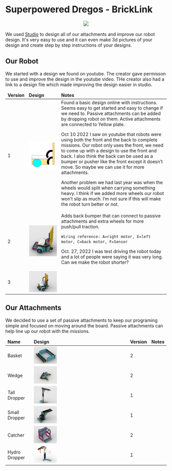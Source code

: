 # Superpowered Dregos - BrickLink
<center><img src="https://static.bricklink.com/renovate/img/bl_holiday_turkey.svg"></center>

We used [Studio](https://www.bricklink.com/v3/studio/download.page?gclid=CjwKCAjwtp2bBhAGEiwAOZZTuEDtx5LvCSlo8GA4D2k6VJ-VTS6sQVNNgZ3v8I1XQEpQPe1hfcyMaBoCyXUQAvD_BwE) to design all of our attachments and improve our robot design. It's very easy to use and it can even make 3d pictures of your design and create step by step instructions of your designs.

## Our Robot
We started with a design we found on youtube. The creator gave permisson to use and improve the design in the youtube video. THe creator also had a link to a design file which made improving the design easier in studio.

<table>
  <thead><td><b>Version</b></td><td><b>Design</b></td><td><b>Notes</b></td></thead>
  <tr><td>1</td><td><img src="../Media/RobotV1.png" width="400px"></td><td>Found a basic design online with instructions. Seems easy to get started and easy to change if we need to. Passive attachments can be added by dropping robot on them. Active attachments are connected to Yellow plate.

Oct 10 2022
I saw on youtube that robots were using both the front and the back to complete missions. Our robot only uses the front, we need to come up with a design to use the front and back. I also think the back can be used as a bumper or pusher like the front except it doesn’t move.
So maybe we can use it for more attachments.

Another problem we had last year was when the wheels would split when carrying something heavy. I think if we added more wheels our robot won’t slip as much. I’m not sure if this will make the robot turn better or not.

</td></tr>
  <tr><td>2</td><td><img src="../Media/RobotV2.png" width="400px"></td><td>Adds back bumper that can connect to passive attachments and extra wheels for more push/pull traction.

    Wiring reference: A=right motor, E=left motor, C=back motor, F=Sensor

Oct. 27, 2022 I was test driving the robot today and a lot of people were saying it was very long. Can we make the robot shorter?</td></tr>
  <tr><td>3</td><td><img src="../Media/FLL_SuperPowered_v3.png" width="400px"></td><td></td></tr>
</table>

## Our Attachments
We decided to use a set of passive attachments to keep our programing simple and focused on moving around the board. Passive attachments can help line up our robot with the missions.

<table>
  <thead><td><b>Name</b></td><td><b>Design</b></td><td><b>Version</b></td><td><b>Notes</b></td></thead>
  <tr><td>Basket</td><td><img src="../Media/FLL_SuperPowered-Attachment-M07.png" width="25%"></td><td>2</td><td></td></tr>
  <tr><td>Wedge</td><td><img src="../Media/FLL_SuperPowered-Attachment-M02_2.png" width="25%"></td><td>2</td><td></td></tr>
  <tr><td>Tall Dropper</td><td><img src="../Media/fll_superpowered-attachment-m14.png" width="25%"></td><td>1</td><td></td></tr>
  <tr><td>Small Dropper</td><td><img src="../Media/fll_superpowered-m3_attachment.png" width="25%"></td><td>1</td><td></td></tr>
  <tr><td>Catcher</td><td><img src="../Media/FLL_SuperPowered-Attachment-Catcher.png" width="25%"></td><td>2</td><td></td></tr>
  <tr><td>Hydro Dropper</td><td><img src="../Media/FLL_SuperPowered-Attachment-HydroDropper.png" width="25%"></td><td>1</td><td></td></tr>
</table>
